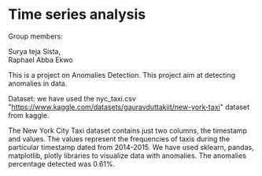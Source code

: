 # Time series analysis

Group members:

Surya teja Sista,                                                                                                                                                     
Raphael Abba Ekwo


This is a project on Anomalies Detection. This project aim at detecting anomalies in data. 


Dataset: we have used the nyc_taxi.csv "https://www.kaggle.com/datasets/gauravduttakiit/new-york-taxi" dataset from kaggle. 


The New York City Taxi dataset contains just two columns, the timestamp and values. The values represent the frequencies of taxis during the particular timestamp dated from 2014-2015.
We have used sklearn, pandas, matplotlib, plotly libraries to visualize data with anomalies.
The anomalies percentage detected was 0.61%.

